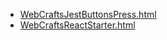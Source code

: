 * [WebCraftsJestButtonsPress.html](WebCraftsJestButtonsPress.html)
* [WebCraftsReactStarter.html](WebCraftsReactStarter.html)